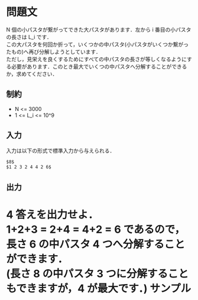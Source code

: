 問題文
=====
N 個の小パスタが繋がってできた大パスタがあります．左から i 番目の小パスタの長さは L_i です．  
この大パスタを何回か折って，いくつかの中パスタ(小パスタがいくつか繋がったもの)へ再び分解しようとしています．  
ただし，見栄えを良くするためにすべての中パスタの長さが等しくなるようにする必要があります．このとき最大でいくつの中パスタへ分解することができるか，求めてください．  

制約
-----
- N <= 3000
- 1 <= L_i <= 10^9

入力
-----
入力は以下の形式で標準入力から与えられる．
```md
$8$
$1 2 3 2 4 4 2 6$
```

出力
-----
4
答えを出力せよ．  
1+2+3 = 2+4 = 4+2 = 6 であるので，長さ 6 の中パスタ 4 つへ分解することができます．  
(長さ 8 の中パスタ 3 つに分解することもできますが，4 が最大です．)
サンプル
=====
```入力例1

```
```出力例1

```

